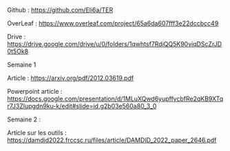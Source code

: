 Github : <https://github.com/Eli6a/TER>

OverLeaf : <https://www.overleaf.com/project/65a6da607fff3e22dccbcc49>

Drive : <https://drive.google.com/drive/u/0/folders/1qwhtsf7RdiQQ5K90viqDScZrJD0t5Ok8>

Semaine 1

Article : <https://arxiv.org/pdf/2012.03619.pdf>

Powerpoint article : <https://docs.google.com/presentation/d/1MLuXQwd6yupffycbfRe2qKB9XTqr7J3Zlupgdn9ku-k/edit#slide=id.g2b03e560a80_3_0>

Semaine 2 :

Article sur les outils : <https://damdid2022.frccsc.ru/files/article/DAMDID_2022_paper_2646.pdf>